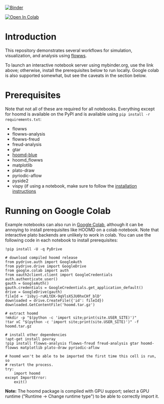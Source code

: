 
[![Binder](https://mybinder.org/badge_logo.svg)](https://mybinder.org/v2/gh/klarh/flowws-examples/master)

[![Open In Colab](https://colab.research.google.com/assets/colab-badge.svg)](https://colab.research.google.com/github/klarh/flowws-examples/blob/master/)

# Introduction

This repository demonstrates several workflows for simulation,
visualization, and analysis using
[flowws](https://github.com/klarh/flowws).

To launch an interactive notebook server using mybinder.org, use the
link above; otherwise, install the prerequisites below to run
locally. Google colab is also supported somewhat, but see the caveats
in the section below.

# Prerequisites

Note that not all of these are required for all notebooks. Everything
except for hoomd is available on the PyPI and is available using `pip
install -r requirements.txt`:

- flowws
- flowws-analysis
- flowws-freud
- freud-analysis
- gtar
- [hoomd-blue](https://hoomd-blue.readthedocs.io/en/stable/installation.html)
- hoomd_flowws
- matplotlib
- plato-draw
- pyriodic-aflow
- pyside2
- vispy (if using a notebook, make sure to follow the [installation instructions](http://vispy.org/installation.html)

# Running on Google Colab

Example notebooks can also run in [Google
Colab](https://colab.research.google.com), although it can be annoying
to install prerequisites like HOOMD on a colab notebook. Note that
interactive plato backends are unlikely to work in colab. You can use
the following code in each notebook to install prerequisites:

```
!pip install -U -q PyDrive

# download compiled hoomd release
from pydrive.auth import GoogleAuth
from pydrive.drive import GoogleDrive
from google.colab import auth
from oauth2client.client import GoogleCredentials
auth.authenticate_user()
gauth = GoogleAuth()
gauth.credentials = GoogleCredentials.get_application_default()
drive = GoogleDrive(gauth)
fileId = '1sbyj-ruKLtEK-9qVlsXSJU0hxCHf_blD'
downloaded = drive.CreateFile({'id': fileId})
downloaded.GetContentFile('hoomd.tar.gz')

# extract hoomd
!mkdir -p "$(python -c 'import site;print(site.USER_SITE)')"
!tar xC "$(python -c 'import site;print(site.USER_SITE)')" -f hoomd.tar.gz

# install other dependencies
!apt-get install povray
!pip install flowws-analysis flowws-freud freud-analysis gtar hoomd-flowws matplotlib plato-draw pyriodic-aflow

# hoomd won't be able to be imported the first time this cell is run, so
# restart the process.
try:
    import hoomd
except ImportError:
    exit()
```

**Note:** The hoomd package is compiled with GPU support; select a GPU
runtime ("Runtime -> Change runtime type") to be able to correctly import it.
